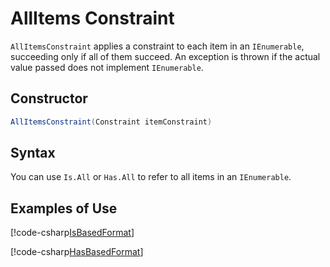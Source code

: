 # AllItems Constraint

`AllItemsConstraint` applies a constraint to each item in an `IEnumerable`, succeeding only if all of them succeed. An exception is thrown if the actual value passed does not implement `IEnumerable`.

## Constructor

```csharp
AllItemsConstraint(Constraint itemConstraint)
```

## Syntax

You can use `Is.All` or `Has.All` to refer to all items in an `IEnumerable`.

## Examples of Use

[!code-csharp[IsBasedFormat](~/snippets/Snippets.NUnit/Constraints/ConstraintExamples.cs#AllItemsIsExample)]

[!code-csharp[HasBasedFormat](~/snippets/Snippets.NUnit/Constraints/ConstraintExamples.cs#AllItemsHasExample)]
